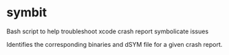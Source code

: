 # symbit
Bash script to help troubleshoot xcode crash report symbolicate issues

Identifies the corresponding binaries and dSYM file for a given crash report.
